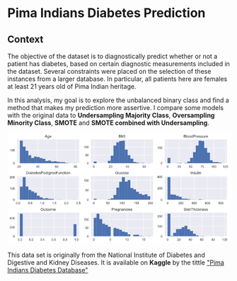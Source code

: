 # Pima Indians Diabetes Prediction

## Context

The objective of the dataset is to diagnostically predict whether or not a patient has diabetes, based on certain diagnostic measurements included in the dataset. Several constraints were placed on the selection of these instances from a larger database. In particular, all patients here are females at least 21 years old of Pima Indian heritage.

In this analysis, my goal is to explore the unbalanced binary class and find a method that makes my prediction more assertive. I compare some models with the original data to **Undersampling Majority Class**, **Oversampling Minority Class**, **SMOTE** and **SMOTE combined with Undersampling**.

<center><img src="images/pima_hist.png"/></center>

This data set is originally from the National Institute of Diabetes and Digestive and Kidney Diseases. It is available on **Kaggle** by the tittle ["Pima Indians Diabetes Database"](https://www.kaggle.com/uciml/pima-indians-diabetes-database)
